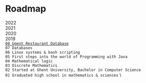 # Roadmap

2022 \
2021 \
2020 \
2019 \
[`08 Ugent Restaurant Database`](./roadmap/2019/08%20Ugent%20Restaurant%20Database/REAMDE.md) \
`07 Databases` \
`06 Linux systems & bash scripting` \
`05 First steps into the world of Programming with Java` \
`04 Mathematical logic` \
`03 Discrete Mathematics` \
`02 Started at Ghent University, Bachelor in Computer Science` \
`01 Graduated high school in mathematics & sciences` \
